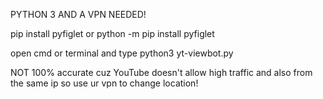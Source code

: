 PYTHON 3 AND A VPN NEEDED!

pip install pyfiglet or python -m pip install pyfiglet

open cmd or terminal and type python3 yt-viewbot.py

NOT 100% accurate cuz YouTube doesn't allow high traffic and also from the same ip so use ur vpn to change location!
